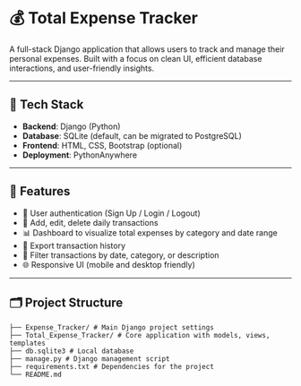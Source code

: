# 💰 Total Expense Tracker

A full-stack Django application that allows users to track and manage their personal expenses. Built with a focus on clean UI, efficient database interactions, and user-friendly insights.

---

## 🔧 Tech Stack

- **Backend**: Django (Python)
- **Database**: SQLite (default, can be migrated to PostgreSQL)
- **Frontend**: HTML, CSS, Bootstrap (optional)
- **Deployment**: PythonAnywhere

---

## 🚀 Features

- 🔐 User authentication (Sign Up / Login / Logout)
- 🧾 Add, edit, delete daily transactions
- 📊 Dashboard to visualize total expenses by category and date range
- 📁 Export transaction history
- 🔎 Filter transactions by date, category, or description
- 🌐 Responsive UI (mobile and desktop friendly)

---

## 🗂 Project Structure
```
├── Expense_Tracker/ # Main Django project settings
├── Total_Expense_Tracker/ # Core application with models, views, templates
├── db.sqlite3 # Local database
├── manage.py # Django management script
├── requirements.txt # Dependencies for the project
└── README.md
```

